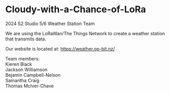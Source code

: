 # Cloudy-with-a-Chance-of-LoRa
2024 S2 Studio 5/6 Weather Station Team

We are using the LoRaWan/The Things Network to create a weather station that transmits data. 

Our website is located at: https://weather.op-bit.nz/

Team members:\
Kieren Black\
Jackson Williamson\
Bejamin Campbell-Nelson\
Samantha Craig\
Thomas McIver-Chave
